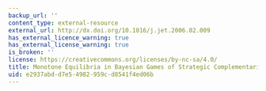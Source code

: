 ```yaml
---
backup_url: ''
content_type: external-resource
external_url: http://dx.doi.org/10.1016/j.jet.2006.02.009
has_external_licence_warning: true
has_external_license_warning: true
is_broken: ''
license: https://creativecommons.org/licenses/by-nc-sa/4.0/
title: Monotone Equilibria in Bayesian Games of Strategic Complementarities
uid: e2937abd-d7e5-4982-959c-d8541f4ed06b
---
```

